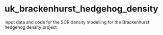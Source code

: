 # uk_brackenhurst_hedgehog_density
input data and code for the SCR density modelling for the Brackenhurst hedgehog density project 
